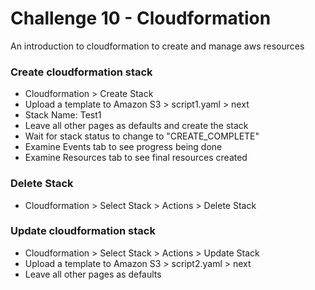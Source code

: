 Challenge 10 - Cloudformation
==================

An introduction to cloudformation to create and manage aws resources


### Create cloudformation stack

* Cloudformation > Create Stack
* Upload a template to Amazon S3 > script1.yaml > next
* Stack Name: Test1
* Leave all other pages as defaults and create the stack
* Wait for stack status to change to "CREATE_COMPLETE"
* Examine Events tab to see progress being done
* Examine Resources tab to see final resources created


### Delete Stack

* Cloudformation > Select Stack > Actions > Delete Stack


### Update cloudformation stack

* Cloudformation > Select Stack > Actions > Update Stack
* Upload a template to Amazon S3 > script2.yaml > next
* Leave all other pages as defaults








